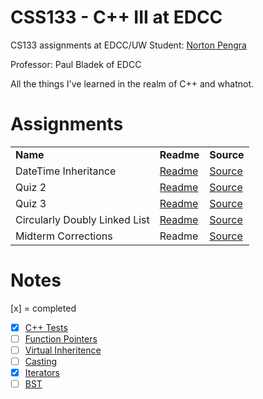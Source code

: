 
# CSS133 - C++ III at EDCC
CS133 assignments at EDCC/UW Student: [Norton Pengra](http://linkedin.com/in/nortonpengra)

Professor: Paul Bladek of EDCC

All the things I've learned in the realm of C++ and whatnot.

# Assignments

<table>
<tr>
  <td><b>Name</b></td>
  <td><b>Readme</b></td>
  <td><b>Source</b></td>
</tr>
<tr>
  <td>DateTime Inheritance</td>
  <td><a href="https://github.com/qwergram/CS133Assignment/blob/master/Notes/Project1.md">Readme</a></td>
  <td><a href="https://github.com/qwergram/CS133Assignment/tree/master/CS133Assignment1">Source</a></td>
</tr>
<tr>
  <td>Quiz 2</td>
  <td><a href="https://github.com/qwergram/CS133Assignment/blob/master/Notes/quiz2.md">Readme</a></td>
  <td><a href="https://github.com/qwergram/CS133Assignment/tree/master/Quiz2">Source</a></td>
</tr>
<tr>
  <td>Quiz 3</td>
  <td><a href="https://github.com/qwergram/CS133Assignment/blob/master/Notes/quiz3.md">Readme</a></td>
  <td><a href="https://github.com/qwergram/CS133Assignment/blob/master/Quiz3/main.cpp">Source</a></td>
</tr>
<tr>
  <td>Circularly Doubly Linked List</td>
  <td><a href="https://github.com/qwergram/CS133Assignment/blob/master/Notes/project2.md">Readme</a></td>
  <td><a href="https://github.com/qwergram/CS133Assignment/tree/master/Project2">Source</a></td>
</tr>
<tr>
  <td>Midterm Corrections</td>
  <td>Readme</td>
  <td><a href="https://github.com/qwergram/CS133Assignment/blob/master/MidTerm/midterm.cpp">Source</a></td>
</tr>
</table>

# Notes
[x] = completed
- [x] [C++ Tests](https://github.com/qwergram/CS133Assignment/blob/master/Notes/Testing.md)
- [ ] [Function Pointers](https://github.com/qwergram/CS133Assignment/blob/master/Notes/FunctionAddressExample.md)
- [ ] [Virtual Inheritence](https://github.com/qwergram/CS133Assignment/blob/master/Notes/VirtualInheritance.md)
- [ ] [Casting](https://github.com/qwergram/CS133Assignment/blob/master/Notes/reinterpretcast.md)
- [x] [Iterators](https://github.com/qwergram/CS133Assignment/blob/master/Notes/Iterators.md)
- [ ] [BST](https://github.com/qwergram/CS133Assignment/blob/master/Notes/BSTLecture.md)
